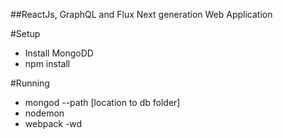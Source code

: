 ##ReactJs, GraphQL and Flux
Next generation Web Application

#Setup
* Install MongoDD
* npm install 

#Running
* mongod --path [location to db folder]
* nodemon 
* webpack -wd